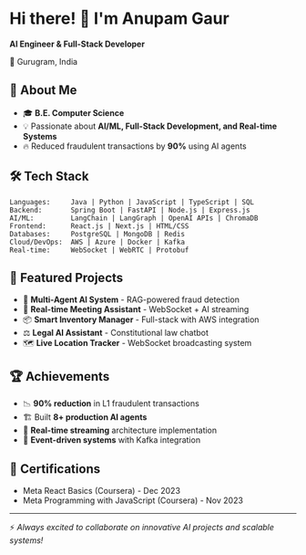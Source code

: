 # Hi there! 👋 I'm Anupam Gaur

**AI Engineer & Full-Stack Developer** 

📍 Gurugram, India 

## 🚀 About Me
- 🎓 **B.E. Computer Science** 
- 💡 Passionate about **AI/ML, Full-Stack Development, and Real-time Systems**
- 🔥 Reduced fraudulent transactions by **90%** using AI agents

<!--## 💼 Experience Highlights
- Built **8+ AI agents** using LangChain & OpenAI APIs
- Developed **RAG system** with FastAPI & PostgreSQL
- Created **IP-based fraud detection** with Spring Boot & Kafka
- Built **real-time meeting assistant** with React.js & LangGraph
- Implemented **WebSocket streaming** for live AI responses
- Integrated **WebRTC** for browser tab sharing & audio transcription
- Developed **RESTful APIs** with Spring Boot
- Built **event-driven architecture** using Kafka & PostgreSQL-->

## 🛠️ Tech Stack
```
Languages:     Java | Python | JavaScript | TypeScript | SQL
Backend:       Spring Boot | FastAPI | Node.js | Express.js
AI/ML:         LangChain | LangGraph | OpenAI APIs | ChromaDB
Frontend:      React.js | Next.js | HTML/CSS
Databases:     PostgreSQL | MongoDB | Redis
Cloud/DevOps:  AWS | Azure | Docker | Kafka
Real-time:     WebSocket | WebRTC | Protobuf
```

<!-- ## 📊 GitHub Stats
![Your GitHub stats](https://github-readme-stats.vercel.app/api?username=yourusername&show_icons=true&theme=dark)-->

## 🎯 Featured Projects
- 🤖 **Multi-Agent AI System** - RAG-powered fraud detection
- 💬 **Real-time Meeting Assistant** - WebSocket + AI streaming
- 📦 **Smart Inventory Manager** - Full-stack with AWS integration
- ⚖️ **Legal AI Assistant** - Constitutional law chatbot
- 🗺️ **Live Location Tracker** - WebSocket broadcasting system

## 🏆 Achievements
- 📉 **90% reduction** in L1 fraudulent transactions
- 🏗️ Built **8+ production AI agents**
- 🚀 **Real-time streaming** architecture implementation
- 🔄 **Event-driven systems** with Kafka integration

## 📜 Certifications
- Meta React Basics (Coursera) - Dec 2023
- Meta Programming with JavaScript (Coursera) - Nov 2023

---
⚡ *Always excited to collaborate on innovative AI projects and scalable systems!*
